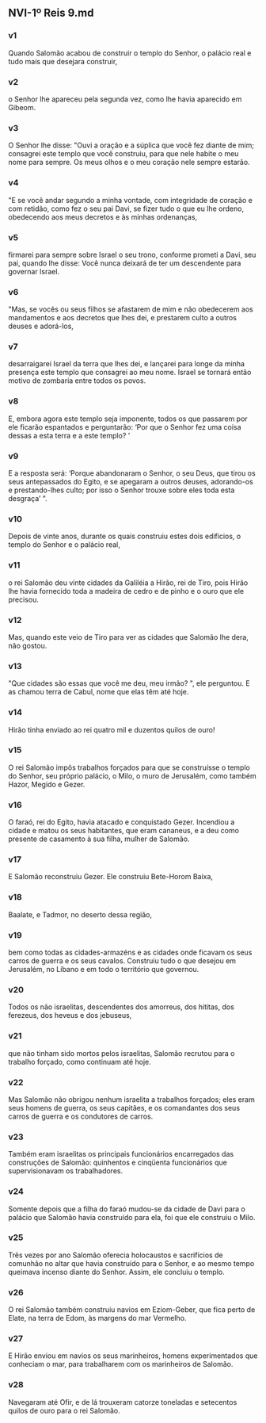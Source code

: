 ## NVI-1º Reis 9.md
### v1
 Quando Salomão acabou de construir o templo do Senhor, o palácio real e tudo mais que desejara construir,
### v2
 o Senhor lhe apareceu pela segunda vez, como lhe havia aparecido em Gibeom.
### v3
 O Senhor lhe disse: "Ouvi a oração e a súplica que você fez diante de mim; consagrei este templo que você construiu, para que nele habite o meu nome para sempre. Os meus olhos e o meu coração nele sempre estarão.
### v4
 "E se você andar segundo a minha vontade, com integridade de coração e com retidão, como fez o seu pai Davi, se fizer tudo o que eu lhe ordeno, obedecendo aos meus decretos e às minhas ordenanças,
### v5
 firmarei para sempre sobre Israel o seu trono, conforme prometi a Davi, seu pai, quando lhe disse: Você nunca deixará de ter um descendente para governar Israel.
### v6
 "Mas, se vocês ou seus filhos se afastarem de mim e não obedecerem aos mandamentos e aos decretos que lhes dei, e prestarem culto a outros deuses e adorá-los,
### v7
 desarraigarei Israel da terra que lhes dei, e lançarei para longe da minha presença este templo que consagrei ao meu nome. Israel se tornará então motivo de zombaria entre todos os povos.
### v8
 E, embora agora este templo seja imponente, todos os que passarem por ele ficarão espantados e perguntarão: ‘Por que o Senhor fez uma coisa dessas a esta terra e a este templo? ’
### v9
 E a resposta será: ‘Porque abandonaram o Senhor, o seu Deus, que tirou os seus antepassados do Egito, e se apegaram a outros deuses, adorando-os e prestando-lhes culto; por isso o Senhor trouxe sobre eles toda esta desgraça’ ".
### v10
 Depois de vinte anos, durante os quais construiu estes dois edifícios, o templo do Senhor e o palácio real,
### v11
 o rei Salomão deu vinte cidades da Galiléia a Hirão, rei de Tiro, pois Hirão lhe havia fornecido toda a madeira de cedro e de pinho e o ouro que ele precisou.
### v12
 Mas, quando este veio de Tiro para ver as cidades que Salomão lhe dera, não gostou.
### v13
 "Que cidades são essas que você me deu, meu irmão? ", ele perguntou. E as chamou terra de Cabul, nome que elas têm até hoje.
### v14
 Hirão tinha enviado ao rei quatro mil e duzentos quilos de ouro!
### v15
 O rei Salomão impôs trabalhos forçados para que se construísse o templo do Senhor, seu próprio palácio, o Milo, o muro de Jerusalém, como também Hazor, Megido e Gezer.
### v16
 O faraó, rei do Egito, havia atacado e conquistado Gezer. Incendiou a cidade e matou os seus habitantes, que eram cananeus, e a deu como presente de casamento à sua filha, mulher de Salomão.
### v17
 E Salomão reconstruiu Gezer. Ele construiu Bete-Horom Baixa,
### v18
 Baalate, e Tadmor, no deserto dessa região,
### v19
 bem como todas as cidades-armazéns e as cidades onde ficavam os seus carros de guerra e os seus cavalos. Construiu tudo o que desejou em Jerusalém, no Líbano e em todo o território que governou.
### v20
 Todos os não israelitas, descendentes dos amorreus, dos hititas, dos ferezeus, dos heveus e dos jebuseus,
### v21
 que não tinham sido mortos pelos israelitas, Salomão recrutou para o trabalho forçado, como continuam até hoje.
### v22
 Mas Salomão não obrigou nenhum israelita a trabalhos forçados; eles eram seus homens de guerra, os seus capitães, e os comandantes dos seus carros de guerra e os condutores de carros.
### v23
 Também eram israelitas os principais funcionários encarregados das construções de Salomão: quinhentos e cinqüenta funcionários que supervisionavam os trabalhadores.
### v24
 Somente depois que a filha do faraó mudou-se da cidade de Davi para o palácio que Salomão havia construído para ela, foi que ele construiu o Milo.
### v25
 Três vezes por ano Salomão oferecia holocaustos e sacrifícios de comunhão no altar que havia construído para o Senhor, e ao mesmo tempo queimava incenso diante do Senhor. Assim, ele concluiu o templo.
### v26
 O rei Salomão também construiu navios em Eziom-Geber, que fica perto de Elate, na terra de Edom, às margens do mar Vermelho.
### v27
 E Hirão enviou em navios os seus marinheiros, homens experimentados que conheciam o mar, para trabalharem com os marinheiros de Salomão.
### v28
 Navegaram até Ofir, e de lá trouxeram catorze toneladas e setecentos quilos de ouro para o rei Salomão.
